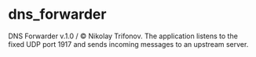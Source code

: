 # dns_forwarder
DNS Forwarder v.1.0 / © Nikolay Trifonov. The application listens to the fixed UDP port 1917 and sends incoming messages to an upstream server.

